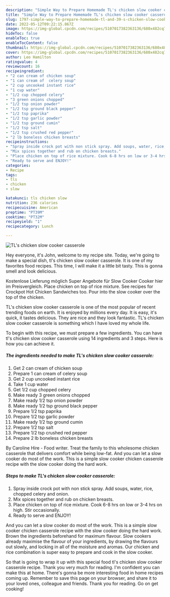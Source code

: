 ```yaml
---
description: "Simple Way to Prepare Homemade TL's chicken slow cooker casserole"
title: "Simple Way to Prepare Homemade TL's chicken slow cooker casserole"
slug: 1797-simple-way-to-prepare-homemade-tl-and-39-s-chicken-slow-cooker-casserole
date: 2022-05-12T09:22:15.867Z
image: https://img-global.cpcdn.com/recipes/5107017382363136/680x482cq70/tls-chicken-slow-cooker-casserole-recipe-main-photo.jpg
hideToc: false
enableToc: true
enableTocContent: false
thumbnail: https://img-global.cpcdn.com/recipes/5107017382363136/680x482cq70/tls-chicken-slow-cooker-casserole-recipe-main-photo.jpg
cover: https://img-global.cpcdn.com/recipes/5107017382363136/680x482cq70/tls-chicken-slow-cooker-casserole-recipe-main-photo.jpg
author: Leo Hamilton
ratingvalue: 4
reviewcount: 16
recipeingredient:
- "2 can cream of chicken soup"
- "1 can cream of  celery soup"
- "2 cup uncooked instant rice"
- "1 cup water"
- "1/2 cup chopped celery"
- "3 green onions chopped"
- "1/2 tsp onion powder"
- "1/2 tsp ground black pepper"
- "1/2 tsp paprika"
- "1/2 tsp garlic powder"
- "1/2 tsp ground cumin"
- "1/2 tsp salt"
- "1/2 tsp crushed red pepper"
- "2 lb boneless chicken breasts"
recipeinstructions:
- "Spray inside crock pot with non stick spray. Add soups, water, rice, chopped celery and onion."
- "Mix spices together and rub on chicken breasts."
- "Place chicken on top of rice mixture. Cook 6-8 hrs on low or 3-4 hrs on high. Stir occasionally."
- "Ready to serve and ENJOY!"
categories:
- Recipe
tags:
- tls
- chicken
- slow

katakunci: tls chicken slow 
nutrition: 236 calories
recipecuisine: American
preptime: "PT39M"
cooktime: "PT32M"
recipeyield: "1"
recipecategory: Lunch

---
```



![TL&#39;s chicken slow cooker casserole](https://img-global.cpcdn.com/recipes/5107017382363136/680x482cq70/tls-chicken-slow-cooker-casserole-recipe-main-photo.jpg)

Hey everyone, it's John, welcome to my recipe site. Today, we're going to make a special dish, tl&#39;s chicken slow cooker casserole. It is one of my favorites food recipes. This time, I will make it a little bit tasty. This is gonna smell and look delicious.

Kostenlose Lieferung möglich Super Angebote für Slow Cooker Cooker hier im Preisvergleich. Place chicken on top of rice mixture. See recipes for Crockpot Hot Chicken Sandwiches too. Pour into the slow cooker over the top of the chicken.

TL&#39;s chicken slow cooker casserole is one of the most popular of recent trending foods on earth. It is enjoyed by millions every day. It is easy, it's quick, it tastes delicious. They are nice and they look fantastic. TL&#39;s chicken slow cooker casserole is something which I have loved my whole life.


To begin with this recipe, we must prepare a few ingredients. You can have tl&#39;s chicken slow cooker casserole using 14 ingredients and 3 steps. Here is how you can achieve it.

<!--inarticleads1-->

##### The ingredients needed to make TL&#39;s chicken slow cooker casserole:

1. Get 2 can cream of chicken soup
1. Prepare 1 can cream of  celery soup
1. Get 2 cup uncooked instant rice
1. Take 1 cup water
1. Get 1/2 cup chopped celery
1. Make ready 3 green onions chopped
1. Make ready 1/2 tsp onion powder
1. Make ready 1/2 tsp ground black pepper
1. Prepare 1/2 tsp paprika
1. Prepare 1/2 tsp garlic powder
1. Make ready 1/2 tsp ground cumin
1. Prepare 1/2 tsp salt
1. Prepare 1/2 tsp crushed red pepper
1. Prepare 2 lb boneless chicken breasts


By Caroline Hire - Food writer. Treat the family to this wholesome chicken casserole that delivers comfort while being low-fat. And you can let a slow cooker do most of the work. This is a simple slow cooker chicken casserole recipe with the slow cooker doing the hard work. 

<!--inarticleads2-->

##### Steps to make TL&#39;s chicken slow cooker casserole:

1. Spray inside crock pot with non stick spray. Add soups, water, rice, chopped celery and onion.
1. Mix spices together and rub on chicken breasts.
1. Place chicken on top of rice mixture. Cook 6-8 hrs on low or 3-4 hrs on high. Stir occasionally.
1. Ready to serve and ENJOY!

And you can let a slow cooker do most of the work. This is a simple slow cooker chicken casserole recipe with the slow cooker doing the hard work. Brown the ingredients beforehand for maximum flavour. Slow cookers already maximise the flavour of your ingredients, by drawing the flavours out slowly, and locking in all of the moisture and aromas. Our chicken and rice combination is super easy to prepare and cook in the slow cooker. 

So that is going to wrap it up with this special food tl&#39;s chicken slow cooker casserole recipe. Thank you very much for reading. I'm confident you can make this at home. There's gonna be more interesting food in home recipes coming up. Remember to save this page on your browser, and share it to your loved ones, colleague and friends. Thank you for reading. Go on get cooking!
